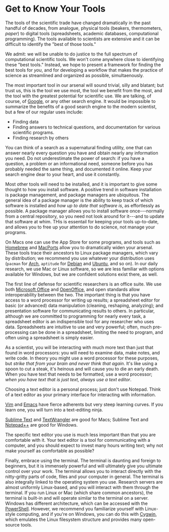 Get to Know Your Tools
======================
The tools of the scientific trade have changed dramatically in the past handful of decades, from analogue, physical tools (beakers, thermometers, _paper_) to digital tools (spreadsheets, academic databases, computational programming). The tools available to scientists are extensive and it can be difficult to identify the "best of those tools."

We admit: we will be unable to do justice to the full spectrum of computational scientific tools. We won't come anywhere close to identifying these "best tools." Instead, we hope to present a framework for finding the best tools for _you_, and for developing a workflow that makes the practice of science as streamlined and organized as possible, simultaenously.

The most important tool in our arsenal will sound trivial, silly and blatant; but trust us, this is the tool we use most, the tool we benefit from the most, and the tool with the greatest potential for scientific use. We are talking, of course, of [Google](http://www.google.com), or any other search engine. It would be impossible to summarize the benefits of a good search engine to the modern scientist, but a few of our regular uses include:

* Finding data
* Finding answers to technical questions, and documentation for various scientific programs.
* Finding research by others

You can think of a search as a supernatural finding utility, one that can answer nearly every question you have and obtain nearly any information you need. Do not underestimate the power of search: if you have a question, a problem or an informational need, someone before you has probably needed the same thing, and documented it online. Keep your search engine dear to your heart, and use it constantly.

Most other tools will need to be installed, and it is important to give some thought to how you install software. A positive trend in software installation is package management, and package managers are ubiquitous. The general idea of a package manager is the ability to keep track of which software is installed and _how up to date that software is_, as effortlessly as possible. A package manager allows you to install software once---normally from a central repository, so you need not look around for it---and to update that software at whim. THis is essentail for keeping your tools up-to-date, and allows you to free up your attention to do science, not manage your programs.

On Macs one can use the App Store for some programs, and tools such as [Homebrew](TODO) and [MacPorts](TODO) allow you to dramatically widen your arsenal. These tools trace their ancestors to Linux package managers, which vary by distribution; we recommend you use whatever your distribution uses (`pacman` for [Arch](TODO), `aptitude` for [Debian](TODO) and [Ubuntu](TODO), and so on). In our daily research, we use Mac or Linux software, so we are less familiar with options available for Windows, but we are confident solutions exist there, as well.

The first line of defense for scientific researchers is an office suite. We use both [Microsoft Office](TODO) and [OpenOffice](TODO), and open standards allow interoperability between the two. The important thing is that you have access to a word processor for writing up results; a spreadsheet editor for basic (or advanced) data manipulation (cleaning, reshaping, analyzing); and presentation software for communicating results to others. In particular, although we are committed to programming for nearly every task, a spreadsheet editor is an indispensible tool for any researcher who uses data. Spreadsheets are intuitive to use and very powerful; often, much pre-processing can be done in a spreadsheet, limiting the need to program, and often using a spreadsheet is simply easier.

As a scientist, you will be interacting with much more text than just that found in word processors: you will need to examine data, make notes, and write code. In theory you might use a word processor for these purposes, but *strike that from your brain and never think that again*. It's like using a spoon to cut a steak, it's heinous and will cause you to die an early death. When you have text that needs to be formatted, use a word processor; *when you have text that is just text, always use a text editor*.

Choosing a text editor is a personal process; just don't use Notepad. Think of a text editor as your primary interface for interacting with information.

[Vim](http://www.vim.org/) and [Emacs](http://www.gnu.org/software/emacs/) have fierce adherents but very steep learning curves. If you learn one, you will turn into a text-editing ninja.

[Sublime Text](http://www.sublimetext.com/) and [TextWrangler](http://www.barebones.com/products/textwrangler/) are good for Macs; Sublime Text and [Notepad++](http://notepad-plus-plus.org/) are good for Windows.

The specific text editor you use is much less important than that you are comfortable with it. Your text editor is a tool for communicating with a computer, and you should expect to invest many hours writing text; why not make yourself as comfortable as possible?

Finally, embrace using the terminal. The terminal is daunting and foreign to beginners, but it is immensely powerful and will ultimately give you ultimate control over your work. The terminal allows you to interact directly with the nitty-gritty parts of code, files and your computer in general. The terminal is also integrally linked to the operating system you use. Research servers are almost uniformly Linux-based, and you will interact with them through the terminal. If you run Linux or Mac (which share common ancestors), the terminal is built-in and will operate similar to the terminal on a server. Windows has different architecture, which can be accessed with the [PowerShell](TODO). However, we recommend you familiarize yourself with Linux-style computing, and if you're on Windows, you can do this with [Cygwin](TODO), which emulates the Linux filesystem structure and provides many open-source tools.
